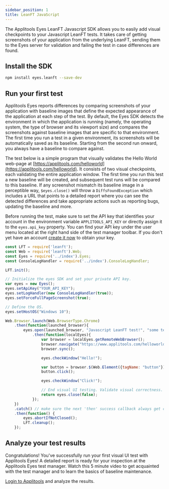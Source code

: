 ```yaml
---
sidebar_position: 1
title: LeanFT JavaScript
---
```


The Applitools Eyes LeanFT Javascript SDK allows you to easily add visual checkpoints to your Javascript LeanFT tests. It takes care of getting screenshots of your application from the underlying LeanFT, sending them to the Eyes server for validation and failing the test in case differences are found.

## Install the SDK

```bash
npm install eyes.leanft --save-dev
```


## Run your first test
Applitools Eyes reports differences by comparing screenshots of your application with baseline images that define the expected appearance of the application at each step of the test. By default, the Eyes SDK detects the environment in which the application is running (namely, the operating system, the type of browser and its viewport size) and compares the screenshots against baseline images that are specific to that environment. The first time you run a test in a given environment, its screenshots will be automatically saved as its baseline. Starting from the second run onward, you always have a baseline to compare against.

The test below is a simple program that visually validates the Hello World web-page at [https://applitools.com/helloworld](https://applitools.com/helloworld). It consists of two visual checkpoints, each validating the entire application window. The first time you run this test a new baseline will be created, and subsequent test runs will be compared to this baseline. If any screenshot mismatch its baseline image in a perceptible way, `$eyes.close()` will throw a `DiffsFoundException` which includes a URL that points to a detailed report where you can see the detected differences and take appropriate actions such as reporting bugs, updating the baseline and more.

Before running the test, make sure to set the API key that identifies your account in the environment variable `APPLITOOLS_API_KEY` or directly assign it to the `eyes.api_key` property. You can find your API key under the user menu located at the right hand side of the test manager toolbar. If you don't yet have an account [create it now](https://applitools.com/sign-up) to obtain your key.

```js
const LFT = require('leanft');
const Web = require('leanft').Web;
const Eyes = require('../index').Eyes;
const ConsoleLogHandler = require('../index').ConsoleLogHandler;

LFT.init();

// Initialize the eyes SDK and set your private API key.
var eyes = new Eyes();
eyes.setApiKey("YOUR_API_KEY");
eyes.setLogHandler(new ConsoleLogHandler(true));
eyes.setForceFullPageScreenshot(true);

// Define the OS.
eyes.setHostOS("Windows 10");

Web.Browser.launch(Web.BrowserType.Chrome)
    .then(function(launched_browser){
        eyes.open(launched_browser, "Javascript LeanFT test!", "some test", {width: 800, height:600})
            .then(function(localEyes){
                var browser = localEyes.getRemoteWebBrowser();
                browser.navigate("https://www.applitools.com/helloworld");
                browser.sync();

                eyes.checkWindow("Hello!");

                var button = browser.$(Web.Element({tagName: "button"}));
                button.click();

                eyes.checkWindow("Click!");

                // End visual UI testing. Validate visual correctness.
                return eyes.close(false);
            });
    })
    .catch() // make sure the next 'then' success callback always get called.
    .then(function() {
        eyes.abortIfNotClosed();
        LFT.cleanup();
    });
```


## Analyze your test results
Congratulations! You've successfully run your first visual UI test with Applitools Eyes! A detailed report is ready for your inspection at the Applitools Eyes test manager. Watch this 5 minute video to get acquainted with the test manager and to learn the basics of baseline maintenance.

[Login to Applitools](https://applitools.com/users/login) and analyze the results.
